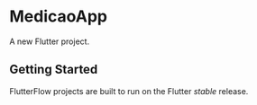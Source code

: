 # MedicaoApp

A new Flutter project.

## Getting Started

FlutterFlow projects are built to run on the Flutter _stable_ release.

